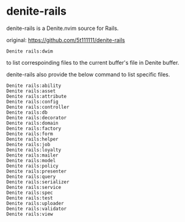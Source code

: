 # denite-rails

denite-rails is a Denite.nvim source for Rails.

original: https://github.com/5t111111/denite-rails

```
Denite rails:dwim
```

to list correspoinding files to the current buffer's file in Denite buffer.

denite-rails also provide the below command to list specific files.


```
Denite rails:ability
Denite rails:asset
Denite rails:attribute
Denite rails:config
Denite rails:controller
Denite rails:db
Denite rails:decorator
Denite rails:domain
Denite rails:factory
Denite rails:form
Denite rails:helper
Denite rails:job
Denite rails:loyalty
Denite rails:mailer
Denite rails:model
Denite rails:policy
Denite rails:presenter
Denite rails:query
Denite rails:serializer
Denite rails:service
Denite rails:spec
Denite rails:test
Denite rails:uploader
Denite rails:validator
Denite rails:view
```
